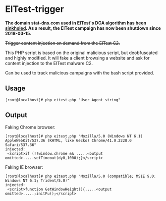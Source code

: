 # EITest-trigger
**The domain stat-dns.com used in EITest's DGA algorithm [has been sinkholed](https://www.proofpoint.com/us/threat-insight/post/eitest-sinkholing-oldest-infection-chain). As a result, the EITest campaign has now been shutdown since 2018-03-15.** 

<strike>Trigger content injection on demand from the EITest C2.</strike>

This PHP script is based on the original malicious script, but deobfuscated and highly modified. It will fake a client browsing a website and ask for content injection to the EITest malware C2.

Can be used to track malicious campaigns with the bash script provided.
## Usage
```
[root@localhost]# php eitest.php "User Agent string"
```
## Output
Faking Chrome browser:
```
[root@localhost]# php eitest.php "Mozilla/5.0 (Windows NT 6.1) AppleWebKit/537.36 (KHTML, like Gecko) Chrome/41.0.2228.0 Safari/537.36"
injected:
 <script>if (!!window.chrome && .....<output omitted>.....setTimeout(dy0,1000);}</script> 
```
Faking IE browser:
```
[root@localhost]# php eitest.php "Mozilla/5.0 (compatible; MSIE 9.0; Windows NT 6.1; Trident/5.0)"
injected:
 <script>function GetWindowHeight(){.....<output omitted>.....;initPu();</script> 
```
